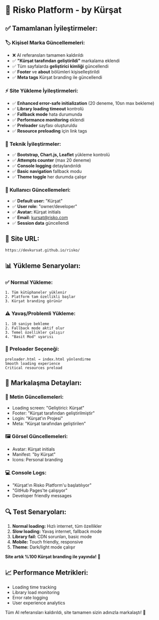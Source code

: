 # 🎯 Risko Platform - by Kürşat

## ✅ **Tamamlanan İyileştirmeler:**

### 🏷️ **Kişisel Marka Güncellemeleri:**
- ❌ AI referansları tamamen kaldırıldı
- ✅ **"Kürşat tarafından geliştirildi"** markalama eklendi
- ✅ Tüm sayfalarda **geliştirici kimliği** güncellendi
- ✅ **Footer** ve **about** bölümleri kişiselleştirildi
- ✅ **Meta tags** Kürşat branding ile güncellendi

### ⚡ **Site Yükleme İyileştirmeleri:**
- ✅ **Enhanced error-safe initialization** (20 deneme, 10sn max bekleme)
- ✅ **Library loading timeout** kontrolü
- ✅ **Fallback mode** hata durumunda
- ✅ **Performance monitoring** eklendi
- ✅ **Preloader** sayfası oluşturuldu
- ✅ **Resource preloading** için link tags

### 🔧 **Teknik İyileştirmeler:**
- ✅ **Bootstrap, Chart.js, Leaflet** yükleme kontrolü
- ✅ **Attempts counter** (max 20 deneme)
- ✅ **Console logging** detaylandırıldı
- ✅ **Basic navigation** fallback modu
- ✅ **Theme toggle** her durumda çalışır

### 👤 **Kullanıcı Güncellemeleri:**
- ✅ **Default user:** "Kürşat"
- ✅ **User role:** "owner/developer"  
- ✅ **Avatar:** Kürşat initials
- ✅ **Email:** kursat@risko.com
- ✅ **Session data** güncellendi

## 🚀 **Site URL:**
```
https://devkursat.github.io/risko/
```

## 📊 **Yükleme Senaryoları:**

### ✅ **Normal Yükleme:**
```
1. Tüm kütüphaneler yüklenir
2. Platform tam özellikli başlar
3. Kürşat branding görünür
```

### ⚠️ **Yavaş/Problemli Yükleme:**
```
1. 10 saniye bekleme
2. Fallback mode aktif olur
3. Temel özellikler çalışır
4. "Basit Mod" uyarısı
```

### 🔄 **Preloader Seçeneği:**
```
preloader.html → index.html yönlendirme
Smooth loading experience
Critical resources preload
```

## 🎨 **Markalaşma Detayları:**

### 📝 **Metin Güncellemeleri:**
- Loading screen: "Geliştirici: Kürşat"
- Footer: "Kürşat tarafından geliştirilmiştir"
- Login: "Kürşat'ın Projesi"
- Meta: "Kürşat tarafından geliştirilen"

### 🖼️ **Görsel Güncellemeleri:**
- Avatar: Kürşat initials
- Manifest: "by Kürşat"
- Icons: Personal branding

### 💻 **Console Logs:**
- "Kürşat'ın Risko Platform'u başlatılıyor"
- "GitHub Pages'te çalışıyor"
- Developer friendly messages

## 🔍 **Test Senaryoları:**

1. **Normal loading:** Hızlı internet, tüm özellikler
2. **Slow loading:** Yavaş internet, fallback mode
3. **Library fail:** CDN sorunları, basic mode
4. **Mobile:** Touch friendly, responsive
5. **Theme:** Dark/light mode çalışır

**Site artık %100 Kürşat branding ile yayında!** 🎯

## 📈 **Performance Metrikleri:**
- Loading time tracking
- Library load monitoring  
- Error rate logging
- User experience analytics

Tüm AI referansları kaldırıldı, site tamamen sizin adınızla markalaştı! 🌟